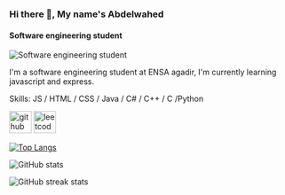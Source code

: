 ### Hi there 👋, My name's Abdelwahed
#### Software engineering student
![Software engineering student](https://pbs.twimg.com/media/D-jnXCiU0AASd7-.jpg)

I'm a software engineering student at ENSA agadir, I'm currently learning javascript and express.

Skills: JS / HTML / CSS / Java / C# / C++ / C /Python



[<img src='https://cdn.jsdelivr.net/npm/simple-icons@3.0.1/icons/github.svg' alt='github' height='40'>](https://github.com/Abdelwahed-AB)  [<img src='https://cdn.jsdelivr.net/npm/simple-icons@3.0.1/icons/leetcode.svg' alt='leetcode' height='40'>](https://leetcode.com/abdab/)  

[![Top Langs](https://github-readme-stats-cozneuv18-abdelwahed-ab.vercel.app/api/top-langs/?username=Abdelwahed-AB)](https://github.com/anuraghazra/github-readme-stats)

![GitHub stats](https://github-readme-stats-cozneuv18-abdelwahed-ab.vercel.app/api?username=Abdelwahed-AB&show_icons=true)  

![GitHub streak stats](https://github-readme-streak-stats.herokuapp.com/?user=Abdelwahed-AB)  

